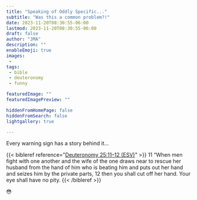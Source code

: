 ```yaml
---
title: "Speaking of Oddly Specific..."
subtitle: "Was this a common problem?!"
date: 2023-11-20T08:30:55-06:00
lastmod: 2023-11-20T08:30:55-06:00
draft: false
author: "JMA"
description: ""
enableEmoji: true
images: 
 - 
tags: 
 - bible
 - deuteronomy
 - funny

featuredImage: ""
featuredImagePreview: ""

hiddenFromHomePage: false
hiddenFromSearch: false
lightgallery: true

---
```


Every warning sign has a story behind it...

<!--more--> 

{{< bibleref reference="[Deuteronomy 25:11–12 (ESV)](https://biblia.com/books/esv/Deuteronomy25.11–12)" >}}
11 “When men fight with one another and the wife of the one draws near to rescue her husband from the hand of him who is beating him and puts out her hand and seizes him by the private parts, 12 then you shall cut off her hand. Your eye shall have no pity. 
{{< /bibleref >}}

😳
